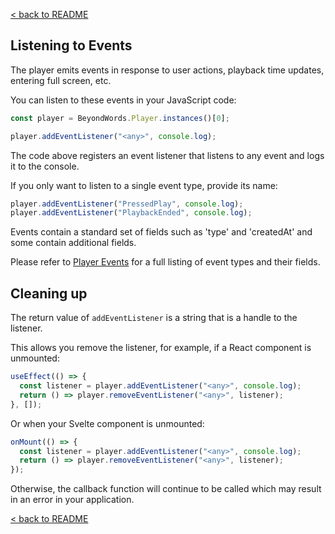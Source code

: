 [< back to README](https://github.com/BeyondWords-io/player#readme)

## Listening to Events

The player emits events in response to user actions, playback time updates,
entering full screen, etc.

You can listen to these events in your JavaScript code:

```javascript
const player = BeyondWords.Player.instances()[0];

player.addEventListener("<any>", console.log);
```

The code above registers an event listener that listens to any event and logs
it to the console.

If you only want to listen to a single event type, provide its name:

```javascript
player.addEventListener("PressedPlay", console.log);
player.addEventListener("PlaybackEnded", console.log);
```

Events contain a standard set of fields such as 'type' and 'createdAt' and some
contain additional fields.

Please refer to [Player Events](./player-events.md) for a full listing of event
types and their fields.

## Cleaning up

The return value of `addEventListener` is a string that is a handle to the
listener.

This allows you remove the listener, for example, if a React component is
unmounted:

```javascript
useEffect(() => {
  const listener = player.addEventListener("<any>", console.log);
  return () => player.removeEventListener("<any>", listener);
}, []);
```

Or when your Svelte component is unmounted:

```javascript
onMount(() => {
  const listener = player.addEventListener("<any>", console.log);
  return () => player.removeEventListener("<any>", listener);
});
```

Otherwise, the callback function will continue to be called which may result in an error in your application.

[< back to README](https://github.com/BeyondWords-io/player#readme)
